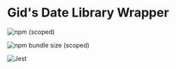 # Gid's Date Library Wrapper

![npm (scoped)](https://img.shields.io/npm/v/@gscrawley/date-lib)

![npm bundle size (scoped)](https://img.shields.io/bundlephobia/min/@gscrawley/date-lib)


![Jest](https://img.shields.io/Jest/testing/GSCrawley/date-lib)
